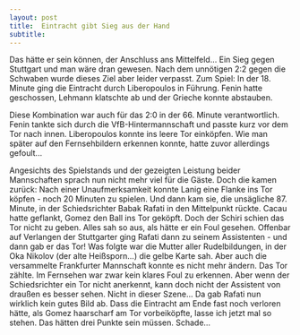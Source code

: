 ```yaml
---
layout: post
title:  Eintracht gibt Sieg aus der Hand
subtitle:  
---
```


Das hätte er sein können, der Anschluss ans Mittelfeld... Ein Sieg gegen Stuttgart und man wäre dran gewesen. Nach dem unnötigen 2:2 gegen die Schwaben wurde dieses Ziel aber leider verpasst. Zum Spiel: In der 18. Minute ging die Eintracht durch Liberopoulos in Führung. Fenin hatte geschossen, Lehmann klatschte ab und der Grieche konnte abstauben.

Diese Kombination war auch für das 2:0 in der 66. Minute verantwortlich. Fenin tankte sich durch die VfB-Hintermannschaft und passte kurz vor dem Tor nach innen. Liberopoulos konnte ins leere Tor einköpfen. Wie man später auf den Fernsehbildern erkennen konnte, hatte zuvor allerdings gefoult...

Angesichts des Spielstands und der gezeigten Leistung beider Mannschaften sprach nun nicht mehr viel für die Gäste. Doch die kamen zurück: Nach einer Unaufmerksamkeit konnte Lanig eine Flanke ins Tor köpfen - noch 20 Minuten zu spielen. Und dann kam sie, die unsägliche 87. Minute, in der Schiedsrichter Babak Rafati in den Mittelpunkt rückte. Cacau hatte geflankt, Gomez den Ball ins Tor geköpft. Doch der Schiri schien das Tor nicht zu geben. Alles sah so aus, als hätte er ein Foul gesehen. Offenbar auf Verlangen der Stuttgarter ging Rafati dann zu seinem Assistenten - und dann gab er das Tor! Was folgte war die Mutter aller Rudelbildungen, in der Oka Nikolov (der alte Heißsporn...) die gelbe Karte sah. Aber auch die versammelte Frankfurter Mannschaft konnte es nicht mehr ändern. Das Tor zählte. Im Fernsehen war zwar kein klares Foul zu erkennen. Aber wenn der Schiedsrichter ein Tor nicht anerkennt, kann doch nicht der Assistent von draußen es besser sehen. Nicht in dieser Szene... Da gab Rafati nun wirklich kein gutes Bild ab. Dass die Eintracht am Ende fast noch verloren hätte, als Gomez haarscharf am Tor vorbeiköpfte, lasse ich jetzt mal so stehen. Das hätten drei Punkte sein müssen. Schade...
